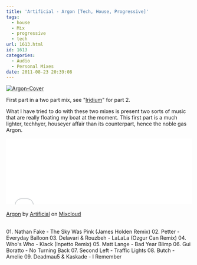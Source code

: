 ```yaml
---
title: 'Artificial - Argon [Tech, House, Progressive]'
tags:
  - house
  - Mix
  - progressive
  - tech
url: 1613.html
id: 1613
categories:
  - Audio
  - Personal Mixes
date: 2011-08-23 20:39:08
---
```


[![](https://mikecann.co.uk/wp-content/uploads/2011/08/Argon-Cover.png "Argon-Cover")](https://mikecann.co.uk/wp-content/uploads/2011/08/Argon-Cover.png)

First part in a two part mix, see "[Iridium](https://mikecann.co.uk/audio/artificial-iridium-trance-electro-house/)" for part 2.
<!-- more -->
What I have tried to do with these two mixes is present two sorts of music that are really floating my boat at the moment. This first part is a much lighter, techhyer, houseyer affair than its counterpart, hence the noble gas Argon.

<iframe width="100%" height="180" src="//www.mixcloud.com/widget/iframe/?feed=http%3A%2F%2Fwww.mixcloud.com%2Fmikeysee%2Fartificial-argon%2F&amp;embed_type=widget_standard&amp;embed_uuid=fde1588d-ca70-4e3b-b353-344b10183e4d&amp;hide_tracklist=1&amp;hide_cover=1" frameborder="0"></iframe><div style="clear: both; height: 3px; width: auto;"></div>

[Argon](https://www.mixcloud.com/mikeysee/artificial-argon/?utm_source=widget&amp;amp;utm_medium=web&amp;amp;utm_campaign=base_links&amp;amp;utm_term=resource_link)<span> by </span>[Artificial](https://www.mixcloud.com/mikeysee/?utm_source=widget&amp;amp;utm_medium=web&amp;amp;utm_campaign=base_links&amp;amp;utm_term=profile_link)<span> on </span>[ Mixcloud](https://www.mixcloud.com/?utm_source=widget&amp;utm_medium=web&amp;utm_campaign=base_links&amp;utm_term=homepage_link)
<div style="clear: both; height: 3px; width: auto;"></div>

01\. Nathan Fake - The Sky Was Pink (James Holden Remix)
02\. Petter - Everyday Balloon
03\. Delavari &amp; Rouzbeh - LaLaLa (Ozgur Can Remix)
04\. Who's Who - Klack (Inpetto Remix)
05\. Matt Lange - Bad Year Blimp
06\. Gui Boratto - No Turning Back
07\. Second Left - Traffic Lights
08\. Butch - Amelie
09\. Deadmau5 &amp; Kaskade - I Remember